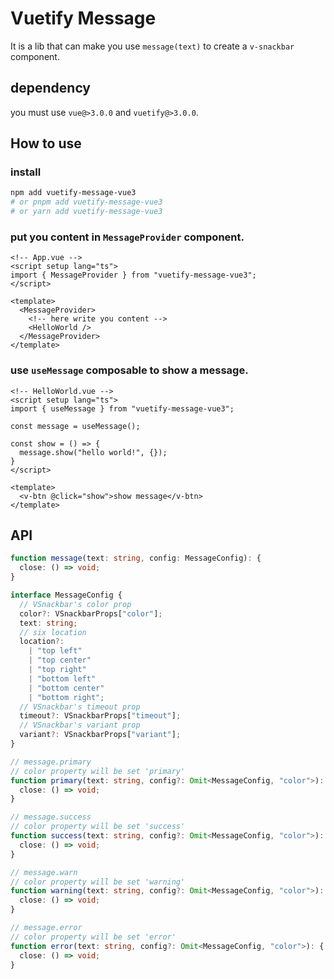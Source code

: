 # Vuetify Message 

It is a lib that can make you use `message(text)` to create a `v-snackbar` component.

## dependency

you must use `vue@>3.0.0` and `vuetify@>3.0.0`.

## How to use

### install

```bash
npm add vuetify-message-vue3
# or pnpm add vuetify-message-vue3
# or yarn add vuetify-message-vue3
```

### put you content in `MessageProvider` component.

```vue
<!-- App.vue -->
<script setup lang="ts">
import { MessageProvider } from "vuetify-message-vue3";
</script>

<template>
  <MessageProvider>
    <!-- here write you content -->
    <HelloWorld />
  </MessageProvider>
</template>
```

### use `useMessage` composable to show a message.

```vue
<!-- HelloWorld.vue -->
<script setup lang="ts">
import { useMessage } from "vuetify-message-vue3";

const message = useMessage();

const show = () => {
  message.show("hello world!", {});
}
</script>

<template>
  <v-btn @click="show">show message</v-btn>
</template>
```

## API

```typescript
function message(text: string, config: MessageConfig): {
  close: () => void;
}

interface MessageConfig {
  // VSnackbar's color prop
  color?: VSnackbarProps["color"];
  text: string;
  // six location 
  location?:
    | "top left"
    | "top center"
    | "top right"
    | "bottom left"
    | "bottom center"
    | "bottom right";
  // VSnackbar's timeout prop
  timeout?: VSnackbarProps["timeout"];
  // VSnackbar's variant prop
  variant?: VSnackbarProps["variant"];
}

// message.primary 
// color property will be set 'primary'
function primary(text: string, config?: Omit<MessageConfig, "color">): {
  close: () => void;
}

// message.success 
// color property will be set 'success'
function success(text: string, config?: Omit<MessageConfig, "color">): {
  close: () => void;
}

// message.warn 
// color property will be set 'warning'
function warning(text: string, config?: Omit<MessageConfig, "color">): {
  close: () => void;
}

// message.error 
// color property will be set 'error'
function error(text: string, config?: Omit<MessageConfig, "color">): {
  close: () => void;
}
```